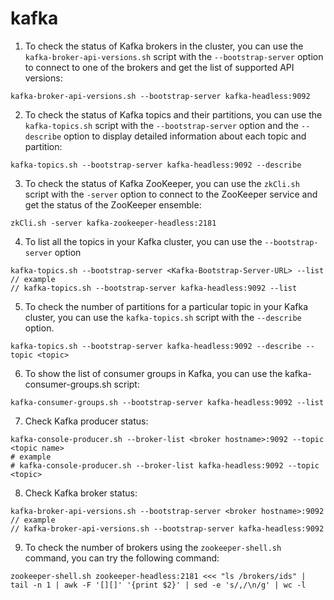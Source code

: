 # kafka

1. To check the status of Kafka brokers in the cluster, you can use the `kafka-broker-api-versions.sh` script with the `--bootstrap-server` option to connect to one of the brokers and get the list of supported API versions:

```
kafka-broker-api-versions.sh --bootstrap-server kafka-headless:9092
```

2. To check the status of Kafka topics and their partitions, you can use the `kafka-topics.sh` script with the `--bootstrap-server` option and the `--describe` option to display detailed information about each topic and partition:

```
kafka-topics.sh --bootstrap-server kafka-headless:9092 --describe
```

3. To check the status of Kafka ZooKeeper, you can use the `zkCli.sh` script with the `-server` option to connect to the ZooKeeper service and get the status of the ZooKeeper ensemble:

```
zkCli.sh -server kafka-zookeeper-headless:2181
```

4. To list all the topics in your Kafka cluster, you can use the `--bootstrap-server` option 

```
kafka-topics.sh --bootstrap-server <Kafka-Bootstrap-Server-URL> --list
// example
// kafka-topics.sh --bootstrap-server kafka-headless:9092 --list
```

5. To check the number of partitions for a particular topic in your Kafka cluster, you can use the `kafka-topics.sh` script with the `--describe` option.

```
kafka-topics.sh --bootstrap-server kafka-headless:9092 --describe --topic <topic>
```

6. To show the list of consumer groups in Kafka, you can use the kafka-consumer-groups.sh script:

```
kafka-consumer-groups.sh --bootstrap-server kafka-headless:9092 --list
```

7. Check Kafka producer status:

```
kafka-console-producer.sh --broker-list <broker hostname>:9092 --topic <topic name>
# example
# kafka-console-producer.sh --broker-list kafka-headless:9092 --topic <topic>
```

8. Check Kafka broker status:

```
kafka-broker-api-versions.sh --bootstrap-server <broker hostname>:9092
// example
// kafka-broker-api-versions.sh --bootstrap-server kafka-headless:9092
```

9. To check the number of brokers using the `zookeeper-shell.sh` command, you can try the following command:

```
zookeeper-shell.sh zookeeper-headless:2181 <<< "ls /brokers/ids" | tail -n 1 | awk -F '[][]' '{print $2}' | sed -e 's/,/\n/g' | wc -l
```
